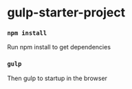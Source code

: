 # gulp-starter-project

### `npm install`
Run npm install to get dependencies

### `gulp`
Then gulp to startup in the browser
